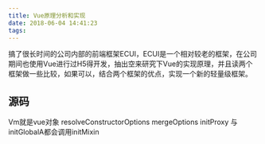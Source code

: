```yaml
---
title: Vue原理分析和实现
date: 2018-06-04 14:41:23
tags:
---
```

搞了很长时间的公司内部的前端框架ECUI，ECUI是一个相对较老的框架，在公司期间也使用Vue进行过H5得开发，抽出空来研究下Vue的实现原理，并且读两个框架做一些比较，如果可以，结合两个框架的优点，实现一个新的轻量级框架。

## 源码
Vm就是vue对象
resolveConstructorOptions
mergeOptions
initProxy 与initGlobalA都会调用initMixin
